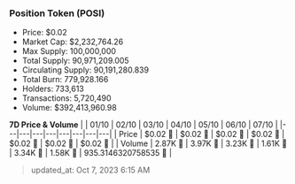 
  ### Position Token (POSI)
  - Price: $0.02
  - Market Cap: $2,232,764.26
  - Max Supply: 100,000,000
  - Total Supply: 90,971,209.005
  - Circulating Supply: 90,191,280.839
  - Total Burn: 779,928.166
  - Holders: 733,613
  - Transactions: 5,720,490
  - Volume: $392,413,960.98

  **7D Price & Volume**
  | | 01&#x2F;10 | 02&#x2F;10 | 03&#x2F;10 | 04&#x2F;10 | 05&#x2F;10 | 06&#x2F;10 | 07&#x2F;10 |
  |---|---|---|---|---|---|---|---|
  | Price | $0.02 🚀 | $0.02 🔻 | $0.02 🚀 | $0.02 🚀 | $0.02 🔻 | $0.02 🚀 | $0.02 🚀 |
  | Volume | 2.87K 🚀 | 3.97K 🚀 | 3.23K 🔻 | 1.61K 🔻 | 3.34K 🚀 | 1.58K 🔻 | 935.3146320758535 🔻 |

  > updated_at: Oct 7, 2023 6:15 AM
